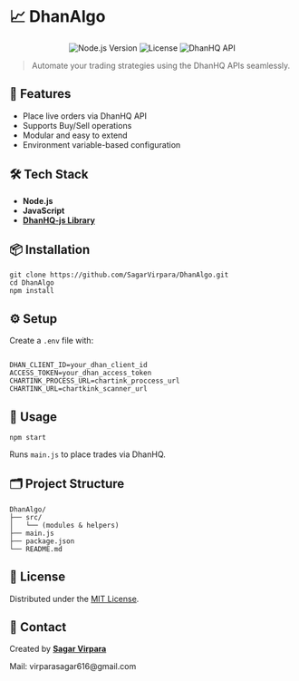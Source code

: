 <!DOCTYPE html>
<html lang="en">
<body>

<h1>📈 DhanAlgo</h1>

<p align="center">
  <img src="https://img.shields.io/badge/Node.js-18.x-green.svg" alt="Node.js Version">
  <img src="https://img.shields.io/badge/License-MIT-blue.svg" alt="License">
  <img src="https://img.shields.io/badge/DhanHQ-API-orange.svg" alt="DhanHQ API">
</p>

<blockquote>
  Automate your trading strategies using the DhanHQ APIs seamlessly.
</blockquote>

<h2>🚀 Features</h2>
<ul>
  <li>Place live orders via DhanHQ API</li>
  <li>Supports Buy/Sell operations</li>
  <li>Modular and easy to extend</li>
  <li>Environment variable-based configuration</li>
</ul>

<h2>🛠️ Tech Stack</h2>
<ul>
  <li><b>Node.js</b></li>
  <li><b>JavaScript</b></li>
  <li><a href="https://github.com/dhan-oss/DhanHQ-js"><b>DhanHQ-js Library</b></a></li>
</ul>

<h2>📦 Installation</h2>
<pre><code>git clone https://github.com/SagarVirpara/DhanAlgo.git
cd DhanAlgo
npm install
</code></pre>

<h2>⚙️ Setup</h2>
<p>Create a <code>.env</code> file with:</p>
<pre><code>
DHAN_CLIENT_ID=your_dhan_client_id
ACCESS_TOKEN=your_dhan_access_token
CHARTINK_PROCESS_URL=chartink_proccess_url
CHARTINK_URL=chartkink_scanner_url
</code></pre>

<h2>📜 Usage</h2>
<pre><code>npm start
</code></pre>
<p>Runs <code>main.js</code> to place trades via DhanHQ.</p>

<h2>🗂️ Project Structure</h2>
<pre><code>DhanAlgo/
├── src/
│   └── (modules & helpers)
├── main.js
├── package.json
└── README.md
</code></pre>

<h2>📄 License</h2>
<p>Distributed under the <a href="LICENSE">MIT License</a>.</p>

<h2>📧 Contact</h2>
<p>Created by <a href="https://github.com/SagarVirpara"><b>Sagar Virpara</b></a></p>
<p>Mail: virparasagar616@gmail.com</p>

</body>
</html>
